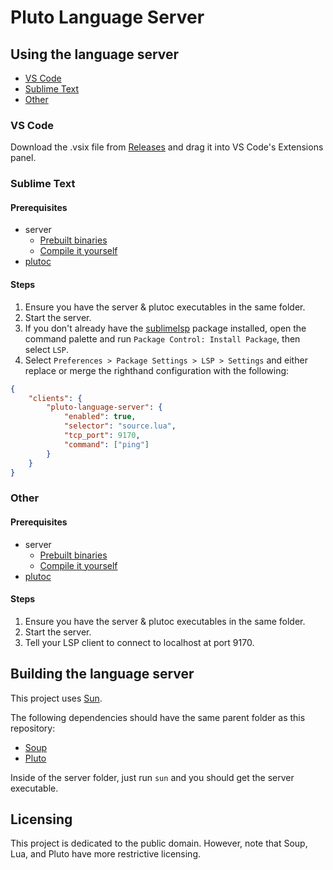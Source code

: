 # Pluto Language Server

## Using the language server

- [VS Code](#vs-code)
- [Sublime Text](#sublime-text)
- [Other](#other)

### VS Code

Download the .vsix file from [Releases](https://github.com/PlutoLang/pluto-language-server/releases) and drag it into VS Code's Extensions panel.

### Sublime Text

#### Prerequisites

- server
  - [Prebuilt binaries](https://github.com/PlutoLang/pluto-language-server/releases)
  - [Compile it yourself](#building-the-language-server)
- [plutoc](https://plutolang.github.io/docs/Getting%20Started)

#### Steps

1. Ensure you have the server & plutoc executables in the same folder.
2. Start the server.
3. If you don't already have the [sublimelsp](https://github.com/sublimelsp/LSP) package installed, open the command palette and run `Package Control: Install Package`, then select `LSP`.
4. Select `Preferences > Package Settings > LSP > Settings` and either replace or merge the righthand configuration with the following:

```JSON
{
    "clients": {
        "pluto-language-server": {
            "enabled": true,
            "selector": "source.lua",
            "tcp_port": 9170,
            "command": ["ping"]
        }
    }
}
```

### Other

#### Prerequisites

- server
  - [Prebuilt binaries](https://github.com/PlutoLang/pluto-language-server/releases)
  - [Compile it yourself](#building-the-language-server)
- [plutoc](https://plutolang.github.io/docs/Getting%20Started)

#### Steps

1. Ensure you have the server & plutoc executables in the same folder.
2. Start the server.
3. Tell your LSP client to connect to localhost at port 9170.

## Building the language server

This project uses [Sun](https://github.com/calamity-inc/Sun).

The following dependencies should have the same parent folder as this repository:

- [Soup](https://github.com/calamity-inc/Soup)
- [Pluto](https://github.com/well-in-that-case/Pluto)

Inside of the server folder, just run `sun` and you should get the server executable.

## Licensing

This project is dedicated to the public domain. However, note that Soup, Lua, and Pluto have more restrictive licensing.
